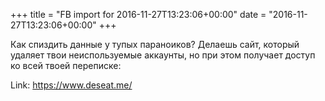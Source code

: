 +++
title = "FB import for 2016-11-27T13:23:06+00:00"
date = "2016-11-27T13:23:06+00:00"
+++

Как спиздить данные у тупых параноиков? Делаешь сайт, который удаляет твои неиспользуемые аккаунты, но при этом получает доступ ко всей твоей переписке: 


Link: <a href="https://www.deseat.me/">https://www.deseat.me/</a>
